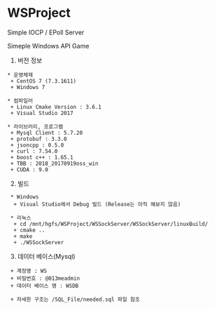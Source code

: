 # WSProject
Simple IOCP / EPoll Server

Simeple Windows API Game

1. 버전 정보

~~~
* 운영체제
 + CentOS 7 (7.3.1611)
 + Windows 7
~~~
~~~
* 컴파일러
 + Linux Cmake Version : 3.6.1
 + Visual Studio 2017
~~~
~~~
* 라이브러리, 프로그램
 + Mysql Client : 5.7.20
 + protobuf : 3.3.0
 + jsoncpp : 0.5.0
 + curl : 7.54.0
 + boost c++ : 1.65.1
 + TBB : 2018_20170919oss_win
 + CUDA : 9.0
~~~

2. 빌드
~~~
 * Windows
  + Visual Studio에서 Debug 빌드 (Release는 아직 해보지 않음)
~~~
~~~
 * 리눅스
  + cd /mnt/hgfs/WSProject/WSSockServer/WSSockServer/linuxBuild/
  + cmake ..
  + make
  + ./WSSockServer
~~~

3. 데이터 베이스(Mysql)
~~~
 + 계정명 : WS
 + 비밀번호 : @013meadmin
 + 데이터 베이스 명 : WSDB
 
 + 자세한 구조는 /SQL_File/needed.sql 파일 참조
~~~